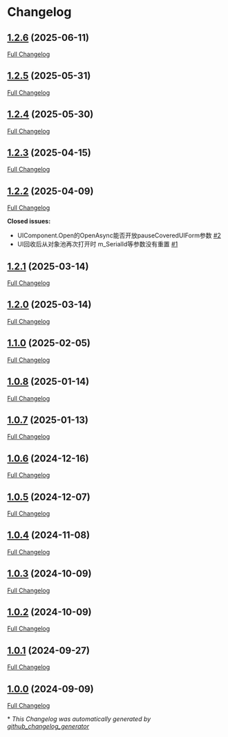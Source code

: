 # Changelog

## [1.2.6](https://github.com/GameFrameX/com.gameframex.unity.ui/tree/1.2.6) (2025-06-11)

[Full Changelog](https://github.com/GameFrameX/com.gameframex.unity.ui/compare/1.2.5...1.2.6)

## [1.2.5](https://github.com/GameFrameX/com.gameframex.unity.ui/tree/1.2.5) (2025-05-31)

[Full Changelog](https://github.com/GameFrameX/com.gameframex.unity.ui/compare/1.2.4...1.2.5)

## [1.2.4](https://github.com/GameFrameX/com.gameframex.unity.ui/tree/1.2.4) (2025-05-30)

[Full Changelog](https://github.com/GameFrameX/com.gameframex.unity.ui/compare/1.2.3...1.2.4)

## [1.2.3](https://github.com/GameFrameX/com.gameframex.unity.ui/tree/1.2.3) (2025-04-15)

[Full Changelog](https://github.com/GameFrameX/com.gameframex.unity.ui/compare/1.2.2...1.2.3)

## [1.2.2](https://github.com/GameFrameX/com.gameframex.unity.ui/tree/1.2.2) (2025-04-09)

[Full Changelog](https://github.com/GameFrameX/com.gameframex.unity.ui/compare/1.2.1...1.2.2)

**Closed issues:**

- UIComponent.Open的OpenAsync能否开放pauseCoveredUIForm参数 [\#2](https://github.com/GameFrameX/com.gameframex.unity.ui/issues/2)
- UI回收后从对象池再次打开时 m\_SerialId等参数没有重置 [\#1](https://github.com/GameFrameX/com.gameframex.unity.ui/issues/1)

## [1.2.1](https://github.com/GameFrameX/com.gameframex.unity.ui/tree/1.2.1) (2025-03-14)

[Full Changelog](https://github.com/GameFrameX/com.gameframex.unity.ui/compare/1.2.0...1.2.1)

## [1.2.0](https://github.com/GameFrameX/com.gameframex.unity.ui/tree/1.2.0) (2025-03-14)

[Full Changelog](https://github.com/GameFrameX/com.gameframex.unity.ui/compare/1.1.0...1.2.0)

## [1.1.0](https://github.com/GameFrameX/com.gameframex.unity.ui/tree/1.1.0) (2025-02-05)

[Full Changelog](https://github.com/GameFrameX/com.gameframex.unity.ui/compare/1.0.8...1.1.0)

## [1.0.8](https://github.com/GameFrameX/com.gameframex.unity.ui/tree/1.0.8) (2025-01-14)

[Full Changelog](https://github.com/GameFrameX/com.gameframex.unity.ui/compare/1.0.7...1.0.8)

## [1.0.7](https://github.com/GameFrameX/com.gameframex.unity.ui/tree/1.0.7) (2025-01-13)

[Full Changelog](https://github.com/GameFrameX/com.gameframex.unity.ui/compare/1.0.6...1.0.7)

## [1.0.6](https://github.com/GameFrameX/com.gameframex.unity.ui/tree/1.0.6) (2024-12-16)

[Full Changelog](https://github.com/GameFrameX/com.gameframex.unity.ui/compare/1.0.5...1.0.6)

## [1.0.5](https://github.com/GameFrameX/com.gameframex.unity.ui/tree/1.0.5) (2024-12-07)

[Full Changelog](https://github.com/GameFrameX/com.gameframex.unity.ui/compare/1.0.4...1.0.5)

## [1.0.4](https://github.com/GameFrameX/com.gameframex.unity.ui/tree/1.0.4) (2024-11-08)

[Full Changelog](https://github.com/GameFrameX/com.gameframex.unity.ui/compare/1.0.3...1.0.4)

## [1.0.3](https://github.com/GameFrameX/com.gameframex.unity.ui/tree/1.0.3) (2024-10-09)

[Full Changelog](https://github.com/GameFrameX/com.gameframex.unity.ui/compare/1.0.2...1.0.3)

## [1.0.2](https://github.com/GameFrameX/com.gameframex.unity.ui/tree/1.0.2) (2024-10-09)

[Full Changelog](https://github.com/GameFrameX/com.gameframex.unity.ui/compare/1.0.1...1.0.2)

## [1.0.1](https://github.com/GameFrameX/com.gameframex.unity.ui/tree/1.0.1) (2024-09-27)

[Full Changelog](https://github.com/GameFrameX/com.gameframex.unity.ui/compare/1.0.0...1.0.1)

## [1.0.0](https://github.com/GameFrameX/com.gameframex.unity.ui/tree/1.0.0) (2024-09-09)

[Full Changelog](https://github.com/GameFrameX/com.gameframex.unity.ui/compare/4903db5fbd4e15c81798c0a4bb9f84936d302860...1.0.0)



\* *This Changelog was automatically generated by [github_changelog_generator](https://github.com/github-changelog-generator/github-changelog-generator)*
